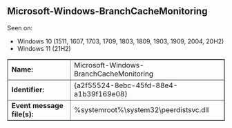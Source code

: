 ## Microsoft-Windows-BranchCacheMonitoring

Seen on:
* Windows 10 (1511, 1607, 1703, 1709, 1803, 1809, 1903, 1909, 2004, 20H2)
* Windows 11 (21H2)

<table border="1" class="docutils">
  <tbody>
    <tr>
      <td><b>Name:</b></td>
      <td>Microsoft-Windows-BranchCacheMonitoring</td>
    </tr>
    <tr>
      <td><b>Identifier:</b></td>
      <td>{a2f55524-8ebc-45fd-88e4-a1b39f169e08}</td>
    </tr>
    <tr>
      <td><b>Event message file(s):</b></td>
      <td>%systemroot%\system32\peerdistsvc.dll</td>
    </tr>
  </tbody>
</table>

&nbsp;

